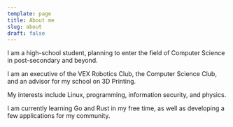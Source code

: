 ```yaml
---
template: page
title: About me
slug: about
draft: false
---
```


I am a high-school student, planning to enter the field of Computer Science in post-secondary and beyond.

I am an executive of the VEX Robotics Club, the Computer Science Club, and an advisor for my school on 3D Printing.

My interests include Linux, programming, information security, and physics.

I am currently learning Go and Rust in my free time, as well as developing a few applications for my community.
